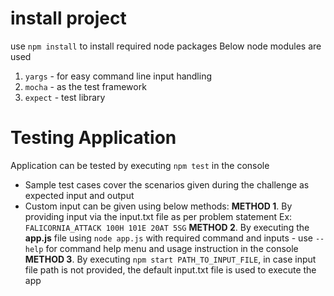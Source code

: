 # install project
use `npm install` to install required node packages
Below node modules are used
1. `yargs` - for easy command line input handling
2. `mocha` - as the test framework
3. `expect` - test library

# Testing Application
Application can be tested by executing `npm test` in the console
- Sample test cases cover the scenarios given during the challenge as expected input and output
- Custom input can be given using below methods:
    **METHOD 1**. By providing input via the input.txt file as per problem statement Ex: `FALICORNIA_ATTACK 100H 101E 20AT 5SG`
    **METHOD 2**. By executing the **app.js** file using `node app.js` with required command and inputs
        - use `--help` for command help menu and usage instruction in the console  
    **METHOD 3**. By executing `npm start PATH_TO_INPUT_FILE`, in case input file path is not provided, the default input.txt file is used to execute the app
